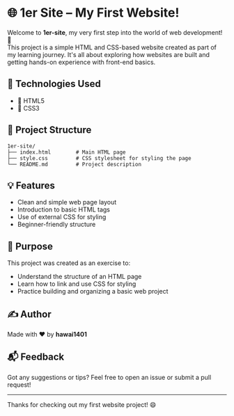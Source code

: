 # 🌐 1er Site – My First Website!

Welcome to **1er-site**, my very first step into the world of web development! 🚀  
This project is a simple HTML and CSS-based website created as part of my learning journey. It's all about exploring how websites are built and getting hands-on experience with front-end basics.

## 🧰 Technologies Used

- 📝 HTML5
- 🎨 CSS3

## 📁 Project Structure

```
1er-site/
├── index.html        # Main HTML page
├── style.css         # CSS stylesheet for styling the page
└── README.md         # Project description
```

## 💡 Features

- Clean and simple web page layout
- Introduction to basic HTML tags
- Use of external CSS for styling
- Beginner-friendly structure

## 🎯 Purpose

This project was created as an exercise to:

- Understand the structure of an HTML page
- Learn how to link and use CSS for styling
- Practice building and organizing a basic web project

## ✍️ Author

Made with ❤️ by **hawai1401**

## 📬 Feedback

Got any suggestions or tips? Feel free to open an issue or submit a pull request!

---

Thanks for checking out my first website project! 😄

